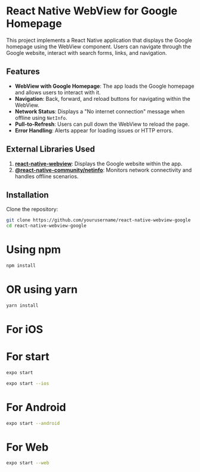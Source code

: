 # React Native WebView for Google Homepage

This project implements a React Native application that displays the Google homepage using the WebView component. Users can navigate through the Google website, interact with search forms, links, and navigation.

## Features

- **WebView with Google Homepage**: The app loads the Google homepage and allows users to interact with it.
- **Navigation**: Back, forward, and reload buttons for navigating within the WebView.
- **Network Status**: Displays a "No internet connection" message when offline using `NetInfo`.
- **Pull-to-Refresh**: Users can pull down the WebView to reload the page.
- **Error Handling**: Alerts appear for loading issues or HTTP errors.

## External Libraries Used

1. **[react-native-webview](https://github.com/react-native-webview/react-native-webview)**: Displays the Google website within the app.
2. **[@react-native-community/netinfo](https://github.com/react-native-netinfo/react-native-netinfo)**: Monitors network connectivity and handles offline scenarios.

## Installation

Clone the repository:

```bash
git clone https://github.com/yourusername/react-native-webview-google
cd react-native-webview-google
```

# Using npm

```bash
npm install
```

# OR using yarn

```bash
yarn install
```

# For iOS

# For start

```bash
expo start
```

```bash
expo start --ios
```

# For Android

```bash
expo start --android
```

# For Web

```bash
expo start --web
```
